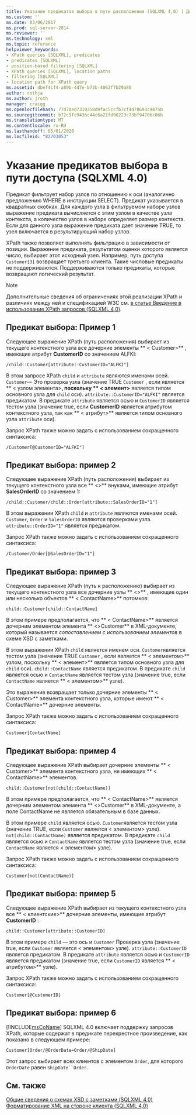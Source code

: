 ```yaml
---
title: Указание предикатов выбора в пути расположения (SQLXML 4,0) | Документация Майкрософт
ms.custom: ''
ms.date: 03/06/2017
ms.prod: sql-server-2014
ms.reviewer: ''
ms.technology: xml
ms.topic: reference
helpviewer_keywords:
- XPath queries [SQLXML], predicates
- predicates [SQLXML]
- position-based filtering [SQLXML]
- XPath queries [SQLXML], location paths
- filtering [SQLXML]
- location path for XPath query
ms.assetid: dbef4cf4-a89b-4d7e-b72b-4062f7b29a80
author: rothja
ms.author: jroth
manager: craigg
ms.openlocfilehash: 77d70ed7310358d9fac5ccfb7cf4d78693c9475b
ms.sourcegitcommit: b72c9fc9436c44c6a21fd96223c73bf94706c06b
ms.translationtype: MT
ms.contentlocale: ru-RU
ms.lasthandoff: 05/01/2020
ms.locfileid: "82703053"
---
```

# <a name="specifying-selection-predicates-in-the-location-path-sqlxml-40"></a>Указание предикатов выбора в пути доступа (SQLXML 4.0)
  Предикат фильтрует набор узлов по отношению к оси (аналогично предложению WHERE в инструкции SELECT). Предикат указывается в квадратных скобках. Для каждого узла в фильтруемом наборе узлов выражение предиката вычисляется с этим узлом в качестве узла контекста, а количество узлов в наборе определяет размер контекста. Если для данного узла выражение предиката дает значение TRUE, то узел включается в результирующий набор узлов.  
  
 XPath также позволяет выполнять фильтрацию в зависимости от позиции. Выражение предиката, результатом оценки которого является число, выбирает этот исходный узел. Например, путь доступа `Customer[3]` возвращает третьего клиента. Такие числовые предикаты не поддерживаются. Поддерживаются только предикаты, которые возвращают логический результат.  
  
> [!NOTE]  
>  Дополнительные сведения об ограничениях этой реализации XPath и различиях между ней и спецификацией W3C см. [в статье Введение в использование XPath запросов &#40;SQLXML 4,0&#41;](../introduction-to-using-xpath-queries-sqlxml-4-0.md).  
  
## <a name="selection-predicate-example-1"></a>Предикат выбора: Пример 1  
 Следующее выражение XPath (путь расположения) выбирает из текущего контекстного узла все дочерние элементы ** \< Customer>** , имеющие атрибут **CustomerID** со значением ALFKI:  
  
```  
/child::Customer[attribute::CustomerID="ALFKI"]  
```  
  
 В этом запросе XPath `child` и `attribute` являются именами осей. `Customer`— Это проверка узла (значение TRUE `Customer` , если является ** \< узлом элемента>**, поскольку ** \< элемент>** является типом основного узла для `child` оси). `attribute::CustomerID="ALFKI"` является предикатом. В предикате `attribute` является осью и `CustomerID` является тестом узла (значение true, если **CustomerID** является атрибутом контекстного узла, так как ** \< атрибут>** является типом основного узла `attribute` оси).  
  
 Запрос XPath также можно задать с использованием сокращенного синтаксиса:  
  
```  
/Customer[@CustomerID="ALFKI"]  
```  
  
## <a name="selection-predicate-example-2"></a>Предикат выбора: пример 2  
 Следующее выражение XPath (путь расположения) выбирает из текущего контекстного узла все ** \<>** внуками, имеющие атрибут **SalesOrderID** со значением 1:  
  
```  
/child::Customer/child::Order[attribute::SalesOrderID="1"]  
```  
  
 В этом выражении XPath `child` и `attribute` являются именами осей. `Customer`, `Order` и `SalesOrderID` являются проверками узла. `attribute::OrderID="1"` является предикатом.  
  
 Запрос XPath также можно задать с использованием сокращенного синтаксиса:  
  
```  
/Customer/Order[@SalesOrderID="1"]  
```  
  
## <a name="selection-predicate-example-3"></a>Предикат выбора: пример 3  
 Следующее выражение XPath (путь к расположению) выбирает из текущего контекстного узла все дочерние узлы ** \<>** , имеющие один или несколько объектов ** \< ContactName>** потомков:  
  
```  
child::Customer[child::ContactName]  
```  
  
 В этом примере предполагается, что ** \< ContactName>** является дочерним элементом элемента ** \<>Customer** в XML-документе, который называется *сопоставлением с использованием элементов* в схеме XSD с заметками.  
  
 В этом выражении XPath `child` является именем оси. `Customer`является тестом узла (значение TRUE `Customer` , если является ** \< элементом>** узлом, поскольку ** \< элемент>** является типом основного узла для `child` оси). `child::ContactName` является предикатом. В предикате `child` является осью и `ContactName` является тестом узла (значение true, если `ContactName` является ** \< элементом>** узле).  
  
 Это выражение возвращает только дочерние элементы ** \< Customer>** элемента контекстного узла, которые имеют ** \< ContactName>** дочерние элементы.  
  
 Запрос XPath также можно задать с использованием сокращенного синтаксиса:  
  
```  
Customer[ContactName]  
```  
  
## <a name="selection-predicate-example-4"></a>Предикат выбора: пример 4  
 Следующее выражение XPath выбирает дочерние элементы ** \< Customer>** элемента контекстного узла, не имеющих ** \< ContactName>** элементов.  
  
```  
child::Customer[not(child::ContactName)]  
```  
  
 В этом примере предполагается, что ** \< ContactName>** является дочерним элементом элемента ** \<>Customer** в XML-документе, а поле ContactName не является обязательным в базе данных.  
  
 В этом примере `child` является осью. `Customer`является тестом узла (значение TRUE, если `Customer` является \< элементом> узле). `not(child::ContactName)` является предикатом. В предикате `child` является осью и `ContactName` является тестом узла (значение true, если `ContactName` является \< элементом> узле).  
  
 Запрос XPath также можно задать с использованием сокращенного синтаксиса:  
  
```  
Customer[not(ContactName)]  
```  
  
## <a name="selection-predicate-example-5"></a>Предикат выбора: пример 5  
 Следующее выражение XPath выбирает из текущего контекстного узла все ** \< клиентские>** дочерние элементы, имеющие атрибут **CustomerID** :  
  
```  
child::Customer[attribute::CustomerID]  
```  
  
 В этом примере `child` — это ось и `Customer` Проверка узла (значение true, если `Customer` является \< элементом> узле). `attribute::CustomerID` является предикатом. В предикате `attribute` является осью и `CustomerID` является предикатом (значение true, если `CustomerID` является ** \< атрибутом>** узле).  
  
 Запрос XPath также можно задать с использованием сокращенного синтаксиса:  
  
```  
Customer[@CustomerID]  
```  
  
## <a name="selection-predicate-example-6"></a>Предикат выбора: пример 6  
 [!INCLUDE[msCoName](../../../includes/msconame-md.md)] SQLXML 4.0 включает поддержку запросов XPath, которые содержат в предикате перекрестное произведение, как показано в следующем примере:  
  
```  
Customer[Order/@OrderDate=Order/@ShipDate]  
```  
  
 Этот запрос выбирает всех клиентов с элементом `Order`, для которого `OrderDate` равен `ShipDate``Order`.  
  
## <a name="see-also"></a>См. также  
 [Общие сведения о схемах XSD с заметками &#40;SQLXML 4,0&#41;](../../sqlxml/annotated-xsd-schemas/introduction-to-annotated-xsd-schemas-sqlxml-4-0.md)   
 [Форматирование XML на стороне клиента &#40;SQLXML 4,0&#41;](../../sqlxml/formatting/client-side-xml-formatting-sqlxml-4-0.md)  
  
  
